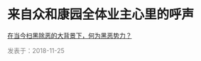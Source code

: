 
# 来自众和康园全体业主心里的呼声 #

 [ 在当今扫黑除恶的大背景下，何为黑恶势力？](https://github.com/rainfly234/web/blob/master/1.md)  
 
 <font color=gray >发表于：2018-11-25</font>
